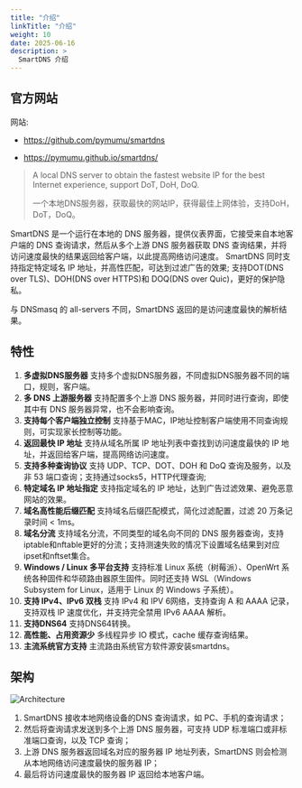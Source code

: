 ```yaml
---
title: "介绍"
linkTitle: "介绍"
weight: 10
date: 2025-06-16
description: >
  SmartDNS 介绍
---
```


## 官方网站

网站:

- https://github.com/pymumu/smartdns

- https://pymumu.github.io/smartdns/

> A local DNS server to obtain the fastest website IP for the best Internet experience, support DoT, DoH, DoQ. 
>
> 一个本地DNS服务器，获取最快的网站IP，获得最佳上网体验，支持DoH，DoT，DoQ。


SmartDNS 是一个运行在本地的 DNS 服务器，提供仪表界面，它接受来自本地客户端的 DNS 查询请求，然后从多个上游 DNS 服务器获取 DNS 查询结果，并将访问速度最快的结果返回给客户端，以此提高网络访问速度。 SmartDNS 同时支持指定特定域名 IP 地址，并高性匹配，可达到过滤广告的效果; 支持DOT(DNS over TLS)、DOH(DNS over HTTPS)和 DOQ(DNS over Quic)，更好的保护隐私。

与 DNSmasq 的 all-servers 不同，SmartDNS 返回的是访问速度最快的解析结果。

## 特性

1. **多虚拟DNS服务器**
   支持多个虚拟DNS服务器，不同虚拟DNS服务器不同的端口，规则，客户端。
2. **多 DNS 上游服务器**
   支持配置多个上游 DNS 服务器，并同时进行查询，即使其中有 DNS 服务器异常，也不会影响查询。
3. **支持每个客户端独立控制**
   支持基于MAC，IP地址控制客户端使用不同查询规则，可实现家长控制等功能。
4. **返回最快 IP 地址**
   支持从域名所属 IP 地址列表中查找到访问速度最快的 IP 地址，并返回给客户端，提高网络访问速度。
5. **支持多种查询协议**
   支持 UDP、TCP、DOT、DOH 和 DoQ 查询及服务，以及非 53 端口查询；支持通过socks5，HTTP代理查询;
6. **特定域名 IP 地址指定**
   支持指定域名的 IP 地址，达到广告过滤效果、避免恶意网站的效果。
7. **域名高性能后缀匹配**
   支持域名后缀匹配模式，简化过滤配置，过滤 20 万条记录时间 < 1ms。
8. **域名分流**
   支持域名分流，不同类型的域名向不同的 DNS 服务器查询，支持iptable和nftable更好的分流；支持测速失败的情况下设置域名结果到对应ipset和nftset集合。
9. **Windows / Linux 多平台支持**
   支持标准 Linux 系统（树莓派）、OpenWrt 系统各种固件和华硕路由器原生固件。同时还支持 WSL（Windows Subsystem for Linux，适用于 Linux 的 Windows 子系统）。
10. **支持 IPv4、IPv6 双栈**
    支持 IPv4 和 IPV 6网络，支持查询 A 和 AAAA 记录，支持双栈 IP 速度优化，并支持完全禁用 IPv6 AAAA 解析。
11. **支持DNS64**
    支持DNS64转换。
12. **高性能、占用资源少**
    多线程异步 IO 模式，cache 缓存查询结果。
13. **主流系统官方支持**
    主流路由系统官方软件源安装smartdns。

## 架构

![Architecture](https://github.com/pymumu/test/releases/download/blob/architecture.png)

1. SmartDNS 接收本地网络设备的DNS 查询请求，如 PC、手机的查询请求；
2. 然后将查询请求发送到多个上游 DNS 服务器，可支持 UDP 标准端口或非标准端口查询，以及 TCP 查询；
3. 上游 DNS 服务器返回域名对应的服务器 IP 地址列表，SmartDNS 则会检测从本地网络访问速度最快的服务器 IP；
4. 最后将访问速度最快的服务器 IP 返回给本地客户端。
